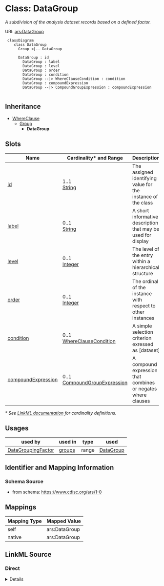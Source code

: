 # Class: DataGroup

_A subdivision of the analysis dataset records based on a defined factor._




URI: [ars:DataGroup](https://www.cdisc.org/ars/1-0/DataGroup)




```mermaid
 classDiagram
    class DataGroup
      Group <|-- DataGroup

      DataGroup : id
        DataGroup : label
        DataGroup : level
        DataGroup : order
        DataGroup : condition
        DataGroup --|> WhereClauseCondition : condition
        DataGroup : compoundExpression
        DataGroup --|> CompoundGroupExpression : compoundExpression
        
```




## Inheritance
* [WhereClause](WhereClause.md)
    * [Group](Group.md)
        * **DataGroup**



## Slots

| Name | Cardinality* and Range | Description | Inheritance |
| ---  | --- | --- | --- |
| [id](id.md) | 1..1 <br/> [String](String.md) | The assigned identifying value for the instance of the class | [Group](Group.md) |
| [label](label.md) | 0..1 <br/> [String](String.md) | A short informative description that may be used for display | [Group](Group.md) |
| [level](level.md) | 0..1 <br/> [Integer](Integer.md) | The level of the entry within a hierarchical structure | [WhereClause](WhereClause.md) |
| [order](order.md) | 0..1 <br/> [Integer](Integer.md) | The ordinal of the instance with respect to other instances | [WhereClause](WhereClause.md) |
| [condition](condition.md) | 0..1 <br/> [WhereClauseCondition](WhereClauseCondition.md) | A simple selection criterion exressed as [dataset] | [WhereClause](WhereClause.md) |
| [compoundExpression](compoundExpression.md) | 0..1 <br/> [CompoundGroupExpression](CompoundGroupExpression.md) | A compound expression that combines or negates where clauses | [WhereClause](WhereClause.md) |

_* See [LinkML documentation](https://linkml.io/linkml/schemas/slots.html#slot-cardinality) for cardinality definitions._




## Usages

| used by | used in | type | used |
| ---  | --- | --- | --- |
| [DataGroupingFactor](DataGroupingFactor.md) | [groups](groups.md) | range | [DataGroup](DataGroup.md) |






## Identifier and Mapping Information







### Schema Source


* from schema: https://www.cdisc.org/ars/1-0





## Mappings

| Mapping Type | Mapped Value |
| ---  | ---  |
| self | ars:DataGroup |
| native | ars:DataGroup |





## LinkML Source

<!-- TODO: investigate https://stackoverflow.com/questions/37606292/how-to-create-tabbed-code-blocks-in-mkdocs-or-sphinx -->

### Direct

<details>
```yaml
name: DataGroup
description: A subdivision of the analysis dataset records based on a defined factor.
from_schema: https://www.cdisc.org/ars/1-0
rank: 1000
is_a: Group

```
</details>

### Induced

<details>
```yaml
name: DataGroup
description: A subdivision of the analysis dataset records based on a defined factor.
from_schema: https://www.cdisc.org/ars/1-0
rank: 1000
is_a: Group
attributes:
  id:
    name: id
    description: The assigned identifying value for the instance of the class.
    from_schema: https://www.cdisc.org/ars/1-0
    rank: 1000
    identifier: true
    alias: id
    owner: DataGroup
    domain_of:
    - ReportingEvent
    - ReferenceDocument
    - TerminologyExtension
    - SponsorTerm
    - AnalysisOutputCategorization
    - AnalysisOutputCategory
    - AnalysisSet
    - DataSubset
    - GroupingFactor
    - Group
    - AnalysisMethod
    - Operation
    - ReferencedOperationRelationship
    - Analysis
    - DisplaySubSection
    - Output
    - OutputDisplay
    range: string
    required: true
  label:
    name: label
    description: A short informative description that may be used for display.
    from_schema: https://www.cdisc.org/ars/1-0
    rank: 1000
    alias: label
    owner: DataGroup
    domain_of:
    - AnalysisOutputCategorization
    - AnalysisOutputCategory
    - AnalysisSet
    - DataSubset
    - GroupingFactor
    - Group
    - AnalysisMethod
    - PageRef
    - Operation
    range: string
  level:
    name: level
    description: The level of the entry within a hierarchical structure.
    comments:
    - 1 is the top level.
    from_schema: https://www.cdisc.org/ars/1-0
    rank: 1000
    alias: level
    owner: DataGroup
    domain_of:
    - OrderedListItem
    - WhereClause
    range: integer
  order:
    name: order
    description: The ordinal of the instance with respect to other instances.
    from_schema: https://www.cdisc.org/ars/1-0
    rank: 1000
    alias: order
    owner: DataGroup
    domain_of:
    - OrderedListItem
    - WhereClause
    - OrderedGroupingFactor
    - OrderedDisplay
    - OrderedDisplaySubSection
    range: integer
  condition:
    name: condition
    description: A simple selection criterion exressed as [dataset].[variable] [comparator]
      [value(s)]
    from_schema: https://www.cdisc.org/ars/1-0
    rank: 1000
    alias: condition
    owner: DataGroup
    domain_of:
    - WhereClause
    range: WhereClauseCondition
  compoundExpression:
    name: compoundExpression
    description: A compound expression that combines or negates where clauses.
    from_schema: https://www.cdisc.org/ars/1-0
    rank: 1000
    alias: compoundExpression
    owner: DataGroup
    domain_of:
    - WhereClause
    range: CompoundGroupExpression

```
</details>